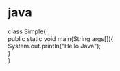 # java
class Simple{  
    public static void main(String args[]){  
     System.out.println("Hello Java");  
    }  
}

